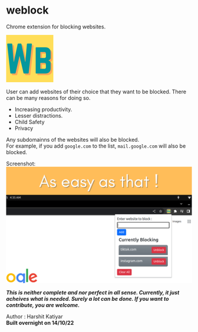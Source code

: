 # weblock
Chrome extension for blocking websites.

![Extension Icon](icon.png "WeBlock by Harshit Katiyar")

User can add websites of their choice that they want to be blocked.
There can be many reasons for doing so.
* Increasing productivity.
* Lesser distractions.
* Child Safety
* Privacy

Any subdomainns of the websites will also be blocked.\
For example, if you add `google.com` to the list, `mail.google.com` will also be blocked.

Screenshot: ![Using weBlock](banner.png "Using WeBlock is simple")

***This is neither complete and nor perfect in all sense. Currently, it just acheives what is needed. Surely a lot can be done. If you want to contribute, you are welcome.***

Author : Harshit Katiyar\
**Built overnight on 14/10/22**
